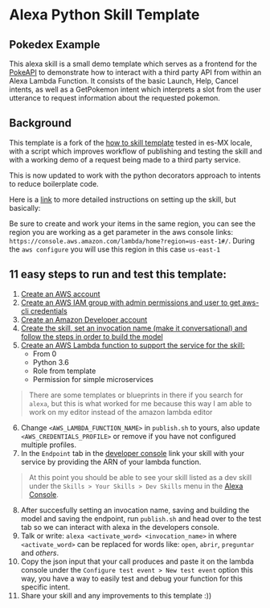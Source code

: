 # Alexa Python Skill Template

## Pokedex Example
This alexa skill is a small demo template which serves as a frontend for the [PokeAPI](https://pokeapi.co/) to demonstrate how to interact with a third party API from within an Alexa Lambda Function. It consists of the basic Launch, Help, Cancel intents, as well as a GetPokemon intent which interprets a slot from the user utterance to request information about the requested pokemon. 

## Background
This template is a fork of the [how to skill template](https://github.com/alexa/skill-sample-python-howto) tested in es-MX locale, with a script which improves workflow of publishing and testing the skill and with a working demo of a request being made to a third party service.

This is now updated to work with the python decorators approach to intents to reduce boilerplate code.

Here is a [link](https://github.com/alexa/skill-sample-python-howto/tree/master/instructions) to more detailed instructions on setting up the skill, but basically:

Be sure to create and work your items in the same region, you can see the region you are working as a get parameter in the aws console links: `https://console.aws.amazon.com/lambda/home?region=us-east-1#/`.
During the `aws configure` you will use this region in this case `us-east-1`

## 11 easy steps to run and test this template:
1. [Create an AWS account](https://console.aws.amazon.com/)
2. [Create an AWS IAM group with admin permissions and user to get aws-cli credentials](https://console.aws.amazon.com/iam/home)
3. [Create an Amazon Developer account](https://developer.amazon.com/)
4. [Create the skill, set an invocation name (make it conversational) and follow the steps in order to build the model](https://developer.amazon.com/alexa/console/ask)
5. [Create an AWS Lambda function to support the service for the skill:](https://console.aws.amazon.com/lambda/home)
    - From 0
    - Python 3.6
    - Role from template
    - Permission for simple microservices
> There are some templates or blueprints in there if you search for `alexa`, but this is what worked for me because this way I am able to work on my editor instead of the amazon lambda editor
6. Change `<AWS_LAMBDA_FUNCTION_NAME>` in `publish.sh` to yours, also update  `<AWS_CREDENTIALS_PROFILE>` or remove if you have not configured multiple profiles.
7. In the `Endpoint` tab in the [developer console](https://developer.amazon.com/alexa/console/ask) link your skill with your service by providing the ARN of your lambda function.
> At this point you should be able to see your skill listed as a dev skill under the `Skills > Your Skills > Dev Skills` menu in the [Alexa Console](https://alexa.amazon.com/spa/index.html#skills/your-skills/?ref-suffix=ysa_gw).
8. After succesfully setting an invocation name, saving and building the model and saving the endpoint, run `publish.sh` and head over to the test tab so we can interact with alexa in the developers console.
9. Talk or write: `alexa <activate_word> <invocation_name>` in where `<activate_word>` can be replaced for words like: `open`, `abrir`, `preguntar` and *others*. 
10. Copy the json input that your call produces and paste it on the lambda console under the `Configure test event > New test event` option this way, you have a way to easily test and debug your function for this specific intent.
11. Share your skill and any improvements to this template :))
